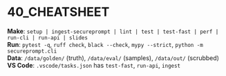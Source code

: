 # 40_CHEATSHEET

**Make**: `setup | ingest-secureprompt | lint | test | test-fast | perf | run-cli | run-api | slides`  
**Run**: `pytest -q`, `ruff check`, `black --check`, `mypy --strict`, `python -m secureprompt.cli`  
**Data**: `/data/golden/` (truth), `/data/eval/` (samples), `/data/out/` (scrubbed)  
**VS Code**: `.vscode/tasks.json` has `test-fast`, `run-api`, `ingest`
